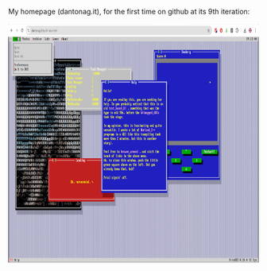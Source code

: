 My homepage (dantonag.it), for the first time on github at its 9th iteration:
<br><br>
<img src="https://github.com/friol/hpv9/blob/main/friolOS.png?raw=true" width="1024" height="480">
